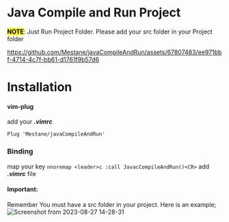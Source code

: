# Java Compile and Run Project

**<mark>NOTE</mark>**: Just Run Project Folder. Please add your src folder in your Project folder

https://github.com/Mestane/javaCompileAndRun/assets/67807483/ee971bbf-4714-4c7f-bb61-d1761f9b57d6

# Installation

#### vim-plug

add your ***.vimrc***

```vim
Plug 'Mestane/javaCompileAndRun'
```

### Binding

map your key `nnoremap <leader>c :call JavacCompileAndRun()<CR>` add ***.vimrc*** file

#### Important:

Remember You must have a src folder in your project. Here is an example;
![Screenshot from 2023-08-27 14-28-31](https://github.com/Mestane/javaCompileAndRun/assets/67807483/3287bb0a-9228-48c9-b5b1-7729494cc471)


